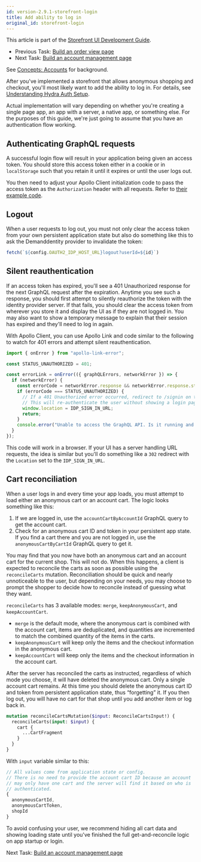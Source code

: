 ```yaml
---
id: version-2.9.1-storefront-login
title: Add ability to log in
original_id: storefront-login
---
```


This article is part of the [Storefront UI Development Guide](./storefront-intro.md).
- Previous Task: [Build an order view page](./storefront-order-view-page.md)
- Next Task: [Build an account management page](./storefront-account-management.md)

See [Concepts: Accounts](./concepts-accounts.md) for background.

After you've implemented a storefront that allows anonymous shopping and checkout, you'll most likely want to add the ability to log in. For details, see [Understanding Hydra Auth Setup](./understanding-hydra-setup.md).

Actual implementation will vary depending on whether you're creating a single page app, an app with a server, a native app, or something else. For the purposes of this guide, we're just going to assume that you have an authentication flow working.

## Authenticating GraphQL requests

A successful login flow will result in your application being given an access token. You should store this access token either in a cookie or in `localStorage` such that you retain it until it expires or until the user logs out.

You then need to adjust your Apollo Client initialization code to pass the access token as the `Authorization` header with all requests. Refer to [their example code](https://www.apollographql.com/docs/react/recipes/authentication.html#Header).

## Logout

When a user requests to log out, you must not only clear the access token from your own persistent application state but also do something like this to ask the Demanddentity provider to invalidate the token:

```js
fetch(`${config.OAUTH2_IDP_HOST_URL}logout?userId=${id}`)
```

## Silent reauthentication

If an access token has expired, you'll see a 401 Unauthorized response for the next GraphQL request after the expiration. Anytime you see such a response, you should first attempt to silently reauthorize the token with the identity provider server. If that fails, you should clear the access token from wherever you store it and display the UI as if they are not logged in. You may also want to show a temporary message to explain that their session has expired and they'll need to log in again.

With Apollo Client, you can use Apollo Link and code similar to the following to watch for 401 errors and attempt silent reauthentication.

```js
import { onError } from "apollo-link-error";

const STATUS_UNAUTHORIZED = 401;

const errorLink = onError(({ graphQLErrors, networkError }) => {
  if (networkError) {
    const errorCode = networkError.response && networkError.response.status;
    if (errorCode === STATUS_UNAUTHORIZED) {
      // If a 401 Unauthorized error occurred, redirect to /signin on the IDP host.
      // This will re-authenticate the user without showing a login page and a new token is issued.
      window.location = IDP_SIGN_IN_URL;
      return;
    }
    console.error("Unable to access the GraphQL API. Is it running and accessible from the Storefront UI server?");
  }
});
```

This code will work in a browser. If your UI has a server handling URL requests, the idea is similar but you'll do something like a `302` redirect with the `Location` set to the `IDP_SIGN_IN_URL`.

## Cart reconciliation

When a user logs in and every time your app loads, you must attempt to load either an anonymous cart or an account cart. The logic looks something like this:

1. If we are logged in, use the `accountCartByAccountId` GraphQL query to get the account cart.
2. Check for an anonymous cart ID and token in your persistent app state. If you find a cart there and you are not logged in, use the `anonymousCartByCartId` GraphQL query to get it.

You may find that you now have both an anonymous cart and an account cart for the current shop. This will not do. When this happens, a client is expected to reconcile the carts as soon as possible using the `reconcileCarts` mutation. Reconciliation should be quick and nearly unnoticeable to the user, but depending on your needs, you may choose to prompt the shopper to decide how to reconcile instead of guessing what they want.

`reconcileCarts` has 3 available modes: `merge`, `keepAnonymousCart`, and `keepAccountCart`.
- `merge` is the default mode, where the anonymous cart is combined with the account cart, items are deduplicated, and quantities are incremented to match the combined quantity of the items in the carts.
- `keepAnonymousCart` will keep only the items and the checkout information in the anonymous cart.
- `keepAccountCart` will keep only the items and the checkout information in the account cart.

After the server has reconciled the carts as instructed, regardless of which mode you choose, it will have deleted the anonymous cart. Only a single account cart remains. At this time you should delete the anonymous cart ID and token from persistent application state, thus “forgetting” it. If you then log out, you will have no cart for that shop until you add another item or log back in.

```graphql
mutation reconcileCartsMutation($input: ReconcileCartsInput!) {
  reconcileCarts(input: $input) {
    cart {
      ...CartFragment
    }
  }
}
```

With `input` variable similar to this:

```js
// All values come from application state or config.
// There is no need to provide the account cart ID because an account
// may only have one cart and the server will find it based on who is
// authenticated.
{
  anonymousCartId,
  anonymousCartToken,
  shopId
}
```

To avoid confusing your user, we recommend hiding all cart data and showing loading state until you've finished the full get-and-reconcile logic on app startup or login.

Next Task: [Build an account management page](./storefront-account-management.md)

